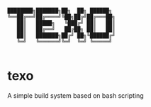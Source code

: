 ```

████████╗███████╗██╗  ██╗ ██████╗ 
╚══██╔══╝██╔════╝╚██╗██╔╝██╔═══██╗
   ██║   █████╗   ╚███╔╝ ██║   ██║
   ██║   ██╔══╝   ██╔██╗ ██║   ██║
   ██║   ███████╗██╔╝ ██╗╚██████╔╝
   ╚═╝   ╚══════╝╚═╝  ╚═╝ ╚═════╝ 
   
```

# texo
A simple build system based on bash scripting
